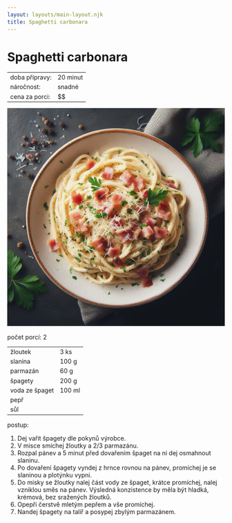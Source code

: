 ```yaml
---
layout: layouts/main-layout.njk
title: Spaghetti carbonara
---
```


<div class="recipe__title">

# Spaghetti carbonara

</div>

<div class="recipe__preparation-overview">
    <table>
    <tr>
        <td>doba přípravy:</td>
        <td>20 minut</td>
    </tr>
    <tr>
        <td>náročnost:</td>
        <td>snadné</td>
    </tr>
    <tr>
        <td>cena za porci:</td>
        <td>$$</td>
    </tr>
    </table>
</div>

![spaghetti carbonara](/images/spaghetti-carbonara.jpg)

<div class="recipe__portions">
počet porcí: 2 
</div>

<div class="recipe__ingredients">
    <table>
    <tr>
        <td>žloutek</td>
        <td>3 ks</td>
    </tr>
    <tr>
        <td>slanina</td>
        <td>100 g</td>
    </tr>
    <tr>
        <td>parmazán</td>
        <td>60 g</td>
    </tr>
    <tr>
        <td>špagety</td>
        <td>200 g</td>
    </tr>
    <tr>
        <td>voda ze špaget</td>
        <td>100 ml</td>
    </tr>
    <tr>
        <td>pepř</td>
        <td></td>
    </tr>
    <tr>
        <td>sůl</td>
        <td></td>
    </tr>
    </table>
</div>

<div class="recipe__howto">

postup:
1. Dej vařit špagety dle pokynů výrobce.
2. V misce smíchej žloutky a 2/3 parmazánu.
3. Rozpal pánev a 5 minut před dovařením špaget na ni dej osmahnout slaninu.
4. Po dovaření špagety vyndej z hrnce rovnou na pánev, promíchej je se slaninou a plotýnku vypni.
5. Do misky se žloutky nalej část vody ze špaget, krátce promíchej, nalej vzniklou směs na pánev. Výsledná  konzistence by měla být hladká, krémová, bez sražených žloutků.
6. Opepři čerstvě mletým pepřem a vše promíchej.
7. Nandej špagety na talíř a posypej zbylým parmazánem.

</div>